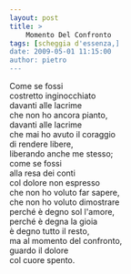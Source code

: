 ```yaml
---
layout: post
title: >
    Momento Del Confronto
tags: [scheggia d'essenza,]
date: 2009-05-01 11:15:00
author: pietro
---
```

Come se fossi<br/>costretto inginocchiato<br/>davanti alle lacrime<br/>che non ho ancora pianto,<br/>davanti alle lacrime<br/>che mai ho avuto il coraggio<br/>di rendere libere,<br/>liberando anche me stesso;<br/>come se fossi<br/>alla resa dei conti<br/>col dolore non espresso<br/>che non ho voluto far sapere,<br/>che non ho voluto dimostrare<br/>perché è degno sol l'amore,<br/>perché è degna la gioia<br/>è degno tutto il resto,<br/>ma al momento del confronto,<br/>guardo il dolore<br/>col cuore spento.
